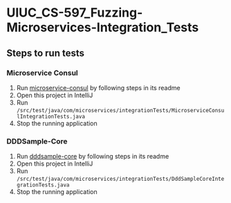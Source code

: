 # UIUC_CS-597_Fuzzing-Microservices-Integration_Tests

## Steps to run tests

### Microservice Consul
1. Run [microservice-consul](https://github.com/Intelligent-CAT-Lab/microservice-fuzzing/tree/chinmay-all-submodules/subjects/Ewolff-microservices-demo/microservice-consul) by following steps in its readme
2. Open this project in IntelliJ
3. Run ``/src/test/java/com/microservices/integrationTests/MicroserviceConsulIntegrationTests.java``
4. Stop the running application

### DDDSample-Core
1. Run [dddsample-core](https://github.com/Intelligent-CAT-Lab/microservice-fuzzing/tree/chinmay-all-submodules/subjects/Dddsample-core) by following steps in its readme
2. Open this project in IntelliJ
3. Run ``/src/test/java/com/microservices/integrationTests/DddSampleCoreIntegrationTests.java``
4. Stop the running application
